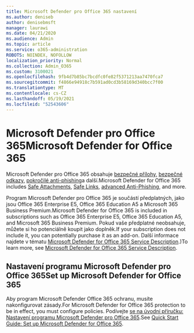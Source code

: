 ```yaml
---
title: Microsoft Defender pro Office 365 nastavení
ms.author: deniseb
author: denisebmsft
manager: laurawi
ms.date: 04/21/2020
ms.audience: Admin
ms.topic: article
ms.service: o365-administration
ROBOTS: NOINDEX, NOFOLLOW
localization_priority: Normal
ms.collection: Admin_O365
ms.custom: 3100021
ms.openlocfilehash: 9fb4d7b85bc7bcdfc0fe82f5371213aa7470fca7
ms.sourcegitcommit: f4866e94918c7b591ad0cd3b58169d340bcc7f00
ms.translationtype: MT
ms.contentlocale: cs-CZ
ms.lasthandoff: 05/19/2021
ms.locfileid: "52543606"
---
```

# <a name="microsoft-defender-for-office-365"></a><span data-ttu-id="c60d9-102">Microsoft Defender pro Office 365</span><span class="sxs-lookup"><span data-stu-id="c60d9-102">Microsoft Defender for Office 365</span></span>

<span data-ttu-id="c60d9-103">Microsoft Defender pro Office 365 obsahuje [bezpečné přílohy,](/microsoft-365/security/office-365-security/atp-safe-attachments) [bezpečné odkazy,](/microsoft-365/security/office-365-security/atp-safe-links) [pokročilé anti-phishing](/microsoft-365/security/office-365-security/atp-anti-phishing)a další.</span><span class="sxs-lookup"><span data-stu-id="c60d9-103">Microsoft Defender for Office 365 includes [Safe Attachments](/microsoft-365/security/office-365-security/atp-safe-attachments), [Safe Links](/microsoft-365/security/office-365-security/atp-safe-links), [advanced Anti-Phishing](/microsoft-365/security/office-365-security/atp-anti-phishing), and more.</span></span> 

<span data-ttu-id="c60d9-104">Program Microsoft Defender pro Office 365 je součástí předplatných, jako jsou Office 365 Enterprise E5, Office 365 Education A5 a Microsoft 365 Business Premium.</span><span class="sxs-lookup"><span data-stu-id="c60d9-104">Microsoft Defender for Office 365 is included in subscriptions such as Office 365 Enterprise E5, Office 365 Education A5, and Microsoft 365 Business Premium.</span></span> <span data-ttu-id="c60d9-105">Pokud vaše předplatné neobsahuje, můžete si ho potenciálně koupit jako doplněk.</span><span class="sxs-lookup"><span data-stu-id="c60d9-105">If your subscription does not include it, you can potentially purchase it as an add-on.</span></span> <span data-ttu-id="c60d9-106">Další informace najdete v tématu [Microsoft Defender for Office 365 Service Description](/office365/servicedescriptions/office-365-advanced-threat-protection-service-description).)</span><span class="sxs-lookup"><span data-stu-id="c60d9-106">To learn more, see [Microsoft Defender for Office 365 Service Description](/office365/servicedescriptions/office-365-advanced-threat-protection-service-description).</span></span>

## <a name="set-up-microsoft-defender-for-office-365"></a><span data-ttu-id="c60d9-107">Nastavení programu Microsoft Defender pro Office 365</span><span class="sxs-lookup"><span data-stu-id="c60d9-107">Set up Microsoft Defender for Office 365</span></span>

<span data-ttu-id="c60d9-108">Aby program Microsoft Defender Office 365 ochranu, musíte nakonfigurovat zásady.</span><span class="sxs-lookup"><span data-stu-id="c60d9-108">For Microsoft Defender for Office 365 protection to be in effect, you must configure policies.</span></span> <span data-ttu-id="c60d9-109">Podívejte [se na úvodní příručku: Nastavení programu Microsoft Defender pro Office 365](/microsoft-365/security/office-365-security/office-365-atp).</span><span class="sxs-lookup"><span data-stu-id="c60d9-109">See [Quick Start Guide: Set up Microsoft Defender for Office 365](/microsoft-365/security/office-365-security/office-365-atp).</span></span>

